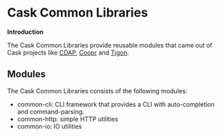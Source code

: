 # Cask Common Libraries

**Introduction**

The Cask Common Libraries provide reusable modules that came out of Cask projects
like [CDAP](https://github.com/caskdata/cdap), [Coopr](https://github.com/caskdata/coopr) and [Tigon](https://github.com/caskdata/tigon).

## Modules

The Cask Common Libraries consists of the following modules:
* common-cli: CLI framework that provides a CLI with auto-completion and command-parsing.
* common-http: simple HTTP utilities
* common-io: IO utilities

